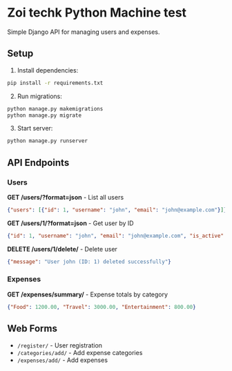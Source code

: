 # Zoi techk Python Machine test 

Simple Django API for managing users and expenses.

## Setup

1. Install dependencies:
```bash
pip install -r requirements.txt
```

2. Run migrations:
```bash
python manage.py makemigrations
python manage.py migrate
```

3. Start server:
```bash
python manage.py runserver
```

## API Endpoints

### Users

**GET /users/?format=json** - List all users
```json
{"users": [{"id": 1, "username": "john", "email": "john@example.com"}]}
```

**GET /users/1/?format=json** - Get user by ID
```json
{"id": 1, "username": "john", "email": "john@example.com", "is_active": true}
```

**DELETE /users/1/delete/** - Delete user
```json
{"message": "User john (ID: 1) deleted successfully"}
```

### Expenses

**GET /expenses/summary/** - Expense totals by category
```json
{"Food": 1200.00, "Travel": 3000.00, "Entertainment": 800.00}
```

## Web Forms

- `/register/` - User registration
- `/categories/add/` - Add expense categories  
- `/expenses/add/` - Add expenses